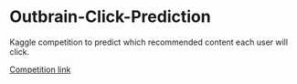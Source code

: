# Outbrain-Click-Prediction
Kaggle competition to predict which recommended content each user will click.

[Competition link](https://www.kaggle.com/c/outbrain-click-prediction)

